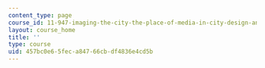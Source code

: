 ```yaml
---
content_type: page
course_id: 11-947-imaging-the-city-the-place-of-media-in-city-design-and-development-fall-1998
layout: course_home
title: ''
type: course
uid: 457bc0e6-5fec-a847-66cb-df4836e4cd5b
---
```

